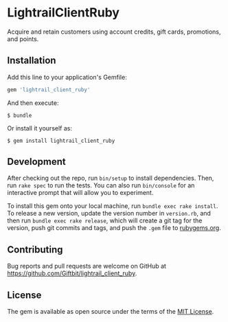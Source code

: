 # LightrailClientRuby

Acquire and retain customers using account credits, gift cards, promotions, and points.

## Installation

Add this line to your application's Gemfile:

```ruby
gem 'lightrail_client_ruby'
```

And then execute:

    $ bundle

Or install it yourself as:

    $ gem install lightrail_client_ruby

## Development

After checking out the repo, run `bin/setup` to install dependencies. Then, run `rake spec` to run the tests. You can also run `bin/console` for an interactive prompt that will allow you to experiment.

To install this gem onto your local machine, run `bundle exec rake install`. To release a new version, update the version number in `version.rb`, and then run `bundle exec rake release`, which will create a git tag for the version, push git commits and tags, and push the `.gem` file to [rubygems.org](https://rubygems.org).

## Contributing

Bug reports and pull requests are welcome on GitHub at https://github.com/Giftbit/lightrail_client_ruby.

## License

The gem is available as open source under the terms of the [MIT License](http://opensource.org/licenses/MIT).
